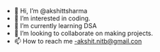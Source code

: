 - 👋 Hi, I’m @akshittsharma
- 👀 I’m interested in coding.
- 🌱 I’m currently learning DSA
- 💞️ I’m looking to collaborate on making projects.
- 📫 How to reach me -akshit.nitb@gmail.con

<!---
akshittsharma/akshittsharma is a ✨ special ✨ repository because its `README.md` (this file) appears on your GitHub profile.
You can click the Preview link to take a look at your changes.
--->

